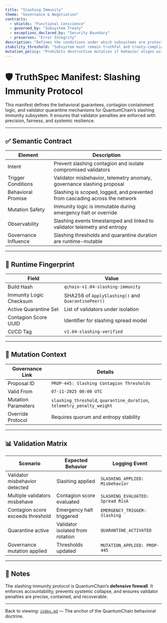 ```yaml
---
title: "Slashing Immunity"
theme: "Governance & Negotiation"
contracts:
  - shields: "Functional Conscience"
  - governed_by: "Subsystem Treaty"
  - exceptions_declared_by: "Security Boundary"
  - preserves: "Error Integrity"
description: "Defines the conditions under which subsystems are protected from punitive mutation or operational slashing, particularly when confession or error was intentional, aligned, or treaty-bound."
stability_threshold: "Subsystem must remain truthful and treaty-compliant"
mutation_policy: "Prohibits destructive mutation if behavior aligns with declared conscience"
---
```


# 🛡️ TruthSpec Manifest: Slashing Immunity Protocol

This manifest defines the behavioral guarantees, contagion containment logic, and validator quarantine mechanisms for QuantumChain’s slashing immunity subsystem. It ensures that validator penalties are enforced with precision, fairness, and systemic resilience.

---

## ✅ Semantic Contract

| Element                | Description                                                                 |
|------------------------|-----------------------------------------------------------------------------|
| Intent                 | Prevent slashing contagion and isolate compromised validators               |
| Trigger Conditions     | Validator misbehavior, telemetry anomaly, governance slashing proposal      |
| Behavioral Promise     | Slashing is scoped, logged, and prevented from cascading across the network |
| Mutation Safety        | Immunity logic is immutable during emergency halt or override               |
| Observability          | Slashing events timestamped and linked to validator telemetry and entropy   |
| Governance Influence   | Slashing thresholds and quarantine duration are runtime-mutable             |

---

## 🧬 Runtime Fingerprint

| Field                  | Value                                                  |
|------------------------|--------------------------------------------------------|
| Build Hash             | `qchain-v1.04-slashing-immunity`                       |
| Immunity Logic Checksum| SHA256 of `ApplySlashing()` and `QuarantinePeer()`     |
| Active Quarantine Set  | List of validators under isolation                     |
| Contagion Score UUID   | Identifier for slashing spread model                   |
| CI/CD Tag              | `v1.04-slashing-verified`                              |

---

## 📎 Mutation Context

| Governance Link        | Details                                                                    |
|------------------------|-----------------------------------------------------------------------------|
| Proposal ID            | `PROP-445: Slashing Contagion Thresholds`                                  |
| Valid From             | `07-11-2025 00:00 UTC`                                                      |
| Mutation Parameters    | `slashing_threshold`, `quarantine_duration`, `telemetry_penalty_weight`    |
| Override Protocol      | Requires quorum and entropy stability                                      |

---

## 📊 Validation Matrix

| Scenario                              | Expected Behavior                      | Logging Event                     |
|---------------------------------------|----------------------------------------|-----------------------------------|
| Validator misbehavior detected        | Slashing applied                       | `SLASHING_APPLIED: Misbehavior`   |
| Multiple validators misbehave         | Contagion score evaluated              | `SLASHING_EVALUATED: Spread Risk` |
| Contagion score exceeds threshold     | Emergency halt triggered               | `EMERGENCY_TRIGGER: Slashing`     |
| Quarantine active                     | Validator isolated from rotation       | `QUARANTINE_ACTIVATED`            |
| Governance mutation applied           | Thresholds updated                     | `MUTATION_APPLIED: PROP-445`      |

---

## 🧭 Notes

The slashing immunity protocol is QuantumChain’s **defensive firewall**. It enforces accountability, prevents systemic collapse, and ensures validator penalties are precise, contained, and recoverable.

---

Back to viewing: [`index.md`](./index.md) — The anchor of the QuantumChain behavioral doctrine.

